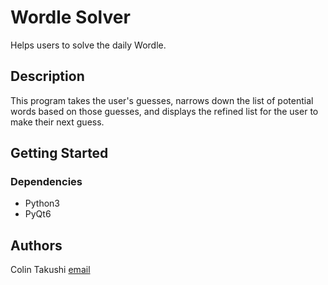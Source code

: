 # Wordle Solver

Helps users to solve the daily Wordle.

## Description

This program takes the user's guesses, narrows down the list of potential words based on those guesses, and displays the refined list for the user to make their next guess.

## Getting Started

### Dependencies

* Python3
* PyQt6
## Authors

Colin Takushi
[email](takushicolin@gmail.com)
